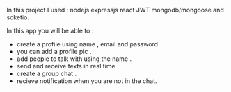In this project I used : 
nodejs expressjs react JWT mongodb/mongoose and soketio.

In this app you will be able to :
- create a profile using name , email and password.
- you can add a profile pic .
- add people to talk with using the name .
- send and receive texts in real time .
- create a group chat .
- recieve notification when you are not in the chat.
